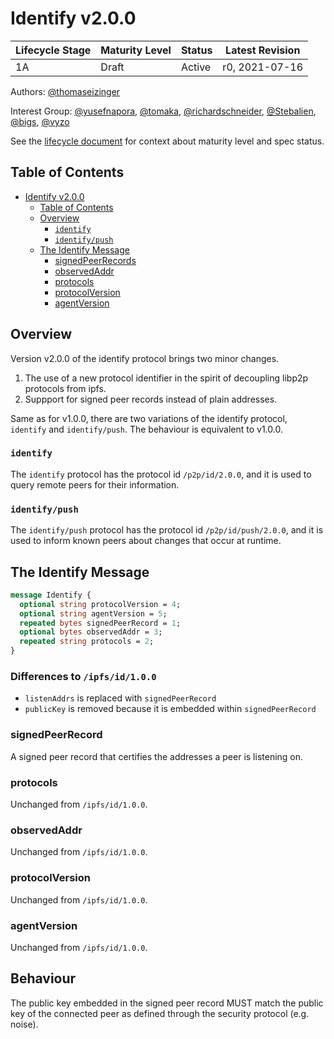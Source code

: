 # Identify v2.0.0

| Lifecycle Stage | Maturity Level | Status | Latest Revision |
|-----------------|----------------|--------|-----------------|
| 1A              | Draft          | Active | r0, 2021-07-16  |

Authors: [@thomaseizinger]

Interest Group: [@yusefnapora], [@tomaka], [@richardschneider], [@Stebalien], [@bigs], [@vyzo]

[@thomaseizinger]: https://github.com/bigs
[@vyzo]: https://github.com/vyzo
[@yusefnapora]: https://github.com/yusefnapora
[@tomaka]: https://github.com/tomaka
[@richardschneider]: https://github.com/richardschneider
[@Stebalien]: https://github.com/Stebalien
[@bigs]: https://github.com/bigs

See the [lifecycle document][lifecycle-spec] for context about maturity level
and spec status.

[lifecycle-spec]: https://github.com/libp2p/specs/blob/master/00-framework-01-spec-lifecycle.md

## Table of Contents

- [Identify v2.0.0](#identify-v200)
    - [Table of Contents](#table-of-contents)
    - [Overview](#overview)
        - [`identify`](#identify)
        - [`identify/push`](#identifypush)
    - [The Identify Message](#the-identify-message)
        - [signedPeerRecords](#signedpeerrecords)
        - [observedAddr](#observedaddr)
        - [protocols](#protocols)
        - [protocolVersion](#protocolversion)
        - [agentVersion](#agentversion)

## Overview

Version v2.0.0 of the identify protocol brings two minor changes.

1. The use of a new protocol identifier in the spirit of decoupling libp2p protocols from ipfs.
2. Suppport for signed peer records instead of plain addresses.

Same as for v1.0.0, there are two variations of the identify protocol, `identify` and `identify/push`.
The behaviour is equivalent to v1.0.0.

### `identify`

The `identify` protocol has the protocol id `/p2p/id/2.0.0`, and it is used
to query remote peers for their information.

### `identify/push`

The `identify/push` protocol has the protocol id `/p2p/id/push/2.0.0`, and it is used
to inform known peers about changes that occur at runtime.

## The Identify Message

```protobuf
message Identify {
  optional string protocolVersion = 4;
  optional string agentVersion = 5;
  repeated bytes signedPeerRecord = 1;
  optional bytes observedAddr = 3;
  repeated string protocols = 2;
}
```

### Differences to `/ipfs/id/1.0.0`

- `listenAddrs` is replaced with `signedPeerRecord`
- `publicKey` is removed because it is embedded within `signedPeerRecord`

### signedPeerRecord

A signed peer record that certifies the addresses a peer is listening on.

### protocols

Unchanged from `/ipfs/id/1.0.0`.

### observedAddr

Unchanged from `/ipfs/id/1.0.0`.

### protocolVersion

Unchanged from `/ipfs/id/1.0.0`.

### agentVersion

Unchanged from `/ipfs/id/1.0.0`.

## Behaviour

The public key embedded in the signed peer record MUST match the public key of
the connected peer as defined through the security protocol (e.g. noise).
